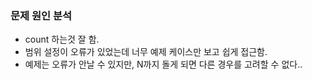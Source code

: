 ### 문제 원인 분석
- count 하는것 잘 함.
- 범위 설정이 오류가 있었는데 너무 예제 케이스만 보고 쉽게 접근함.
- 예제는 오류가 안날 수 있지만, N까지 돌게 되면 다른 경우를 고려할 수 없다..
